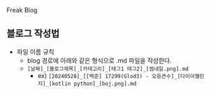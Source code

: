 Freak Blog

## 블로그 작성법
- 파일 이름 규칙
  - blog 경로에 아래와 같은 형식으로 .md 파일을 작성한다.
  - `[날짜]_[블로그제목]_[카테고리]_[태그1 태그2]_[썸네일.png].md`
    - ex) `[20240528]_[[백준] 17299(Glod3) - 오등큰수]_[다이아챌린지]_[kotlin python]_[boj.png].md`
